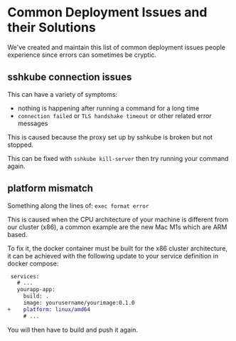 # Common Deployment Issues and their Solutions

We've created and maintain this list of common deployment issues people experience since errors can sometimes be cryptic.

## sshkube connection issues
This can have a variety of symptoms:
- nothing is happening after running a command for a long time
- `connection failed` or `TLS handshake timeout` or other related error messages

This is caused because the proxy set up by sshkube is broken but not stopped.

This can be fixed with `sshkube kill-server` then try running your command again.

## platform mismatch
Something along the lines of: `exec format error`

This is caused when the CPU architecture of your machine is different from our cluster (x86), a common example are the new Mac M1s which are ARM based.

To fix it, the docker container must be built for the x86 cluster architecture, it can be achieved with the following update to your service definition in docker compose:
```diff
 services:
   # ...
   yourapp-app:
     build: .
     image: yourusername/yourimage:0.1.0
+    platform: linux/amd64
     # ...
```

You will then have to build and push it again.
